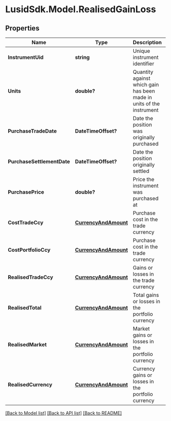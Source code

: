 # LusidSdk.Model.RealisedGainLoss
## Properties

Name | Type | Description | Notes
------------ | ------------- | ------------- | -------------
**InstrumentUid** | **string** | Unique instrument identifier | [optional] 
**Units** | **double?** | Quantity against which gain has been made in units of the instrument | [optional] 
**PurchaseTradeDate** | **DateTimeOffset?** | Date the position was originally purchased | [optional] 
**PurchaseSettlementDate** | **DateTimeOffset?** | Date the position originally settled | [optional] 
**PurchasePrice** | **double?** | Price the instrument was purchased at | [optional] 
**CostTradeCcy** | [**CurrencyAndAmount**](CurrencyAndAmount.md) | Purchase cost in the trade currency | [optional] 
**CostPortfolioCcy** | [**CurrencyAndAmount**](CurrencyAndAmount.md) | Purchase cost in the trade currency | [optional] 
**RealisedTradeCcy** | [**CurrencyAndAmount**](CurrencyAndAmount.md) | Gains or losses in the trade currency | [optional] 
**RealisedTotal** | [**CurrencyAndAmount**](CurrencyAndAmount.md) | Total gains or losses in the portfolio currency | [optional] 
**RealisedMarket** | [**CurrencyAndAmount**](CurrencyAndAmount.md) | Market gains or losses in the portfolio currency | [optional] 
**RealisedCurrency** | [**CurrencyAndAmount**](CurrencyAndAmount.md) | Currency gains or losses in the portfolio currency | [optional] 

[[Back to Model list]](../README.md#documentation-for-models) [[Back to API list]](../README.md#documentation-for-api-endpoints) [[Back to README]](../README.md)

